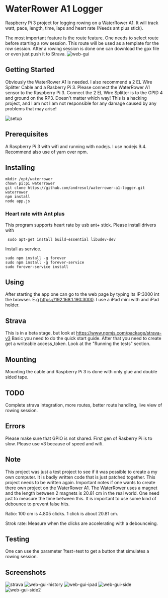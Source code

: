 # WaterRower A1 Logger

Raspberry Pi 3 project for logging rowing on a WaterRower A1. It will track watt,
pace, length, time, laps and heart rate (Needs ant plus stick). 

The most important feature is the route feature. One needs to select route before starting a row session. 
This route will be used as a template for the row session. After a rowing session is done one can download 
the gpx file or even just push it to Strava.
![web-gui](web-gui.png "Main Gui")

## Getting Started
Obviously the WaterRower A1 is needed. I also recommend a 2 EL Wire Splitter Cable and a Rasberry Pi 3. Please 
connect the WaterRower A1 sensor to the Raspberry Pi 3. Connect the 2 EL Wire Splitter is
to the GPID 4 and ground on the RP3. Doesn't matter which way! This is a hacking project, and I am not I 
am not responsible for any damage caused by any problems that may arise! 

![setup](setup.JPG "Setup")

## Prerequisites
A Raspberry Pi 3 with wifi and running with nodejs. I use nodejs 9.4. Recommend also use of
yarn over npm. 

## Installing
```
mkdir /opt/waterrower
chown pi:pi waterrower
git clone https://github.com/andresol/waterrower-a1-logger.git waterrower
npm install
node app.js
``` 

### Heart rate with Ant plus
This program supports heart rate by usb ant+ stick. Please install drivers with
```
 sudo apt-get install build-essential libudev-dev
```

Install as service. 
```
sudo npm install -g forever
sudo npm install -g forever-service
sudo forever-service install  
```

## Using
After starting the app one can go to the web page by typing its IP:3000 int
the browser. E.g https://192.168.1.190:3000. I use a iPad mini with and iPad holder.


## Strava
This is in a beta stage, but look at https://www.npmjs.com/package/strava-v3
Basic you need to do the quick start guide. After that you need to
create get a writeable access_token. Look at the "Running the tests" section.

## Mounting
Mounting the cable and Raspberry Pi 3 is done with only glue and double sided tape.

## TODO
Complete strava integration, more routes, better route handling, live view of rowing session. 

## Errors
Please make sure that GPIO is not shared.
First gen of Rasberry Pi is to slow. Please use v3 because of speed and wifi.

## Note
This project was just a test project to see if it was possible to create a my own computer. It is badly
written code that is just patched together. This project needs to be written again. Important notes if
one wants to create there own project on the WaterRower A1. The WaterRower uses a magnet and the length
between 2 magnets is 20.81 cm in the real world. One need just to measure the time between this. It is important to use some kind of debounce to prevent false hits. 

Ratio:
100 cm is 4.805 clicks. 1 click is about 20.81 cm.

Strok rate:
Measure when the clicks are accelerating with a debounceing.

## Testing
One can use the parameter ?test=test to get a button that simulates a rowing session.

## Screenshots

![strava](strava.png "strava")
![web-gui-history](web-gui-history.png "gui")
![web-gui-ipad](Ipad.JPG "ipad")
![web-gui-side](setup1.jpg "overview")
![web-gui-side2](setup2.jpg "overview side")
